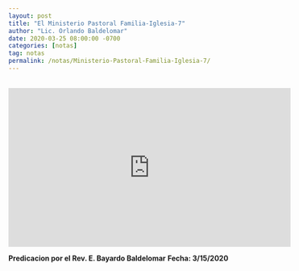 ```yaml
---
layout: post
title: "El Ministerio Pastoral Familia-Iglesia-7"
author: "Lic. Orlando Baldelomar"
date: 2020-03-25 08:00:00 -0700
categories: [notas]
tag: notas
permalink: /notas/Ministerio-Pastoral-Familia-Iglesia-7/
---
```


<br>
 <div class="mx-auto">
<iframe width="560" height="315" src="https://www.youtube.com/embed/BhKGG5uoMOw" frameborder="0" allow="accelerometer; autoplay; encrypted-media; gyroscope; picture-in-picture" allowfullscreen></iframe>

**Predicacion por el Rev. E. Bayardo Baldelomar**
**Fecha: 3/15/2020**

</div>

<br>

